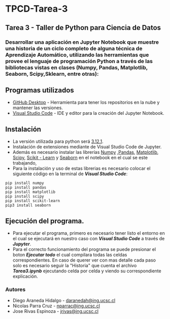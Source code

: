 # TPCD-Tarea-3

## Tarea 3 - Taller de Python para Ciencia de Datos

### Desarrollar una aplicación en Jupyter Notebook que muestre una historia de un ciclo completo de alguna técnica de Aprendizaje Automático, utilizando las herramientas que provee el lenguaje de programación Python a través de las bibliotecas vistas en clases (Numpy, Pandas, Matplotlib, Seaborn, Scipy,Sklearn, entre otras):

## Programas utilizados 

* [GitHub Desktop](https://desktop.github.com/) - Herramienta para tener los repositorios en la nube y mantener las versiones.
* [Visual Studio Code](https://visualstudio.microsoft.com/es/) - IDE y editor para la creación del Jupyter Notebook.


## Instalación
* La versión utilizada para python será [3.12.1](https://www.python.org/downloads/).
* Instalación de extensiones mediante de Visual Studio Code de Jupyter.
* Además es necesario instalar las librerías [Numpy](https://numpy.org/) ,[Pandas](https://pandas.pydata.org/), [Matplotlib](https://matplotlib.org/), [Scipy](https://scipy.org/), [Scikit - Learn](https://scikit-learn.org/stable/) y [Seaborn](https://seaborn.pydata.org/) en el notebook en el cual se este trabajando,
* Para la instalación y uso de estas librerias es necesario colocar el siguiente código en la terminal de ***Visual Studio Code***:
  
 ```
 pip install numpy
 pip install pandas
 pip install matplotlib
 pip install scipy
 pip install scikit-learn
 pip3 install seaborn
 ```
 

## Ejecución del programa.

* Para ejecutar el programa, primero es necesario tener listo el entorno en el cual se ejecutará en nuestro caso con ***Visual Studio Code*** a través de ***Jupyter***.
* Para el correcto funcionamiento del programa se puede presionar el boton ***Ejecutar todo*** el cual compilara todas las celdas correspondientes. En caso de querer ver con mas detalle cada paso solo es necesario seguir la "Historia" que cuenta el archivo ***Tarea3.ipynb*** ejecutando celda por celda y viendo su correspondiente explicación.



### Autores
* Diego Araneda Hidalgo - daranedah@ing.ucsc.cl
* Nicolas Parra Cruz - nparrac@ing.ucsc.cl
* Jose Rivas Espinoza - jrivas@ing.ucsc.cl
